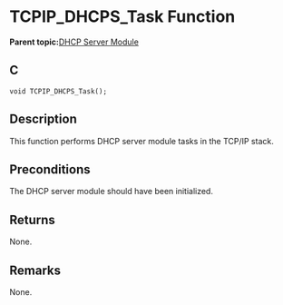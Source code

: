# TCPIP\_DHCPS\_Task Function

**Parent topic:**[DHCP Server Module](GUID-27C514CD-DE28-4215-BB75-6C8EA971E12E.md)

## C

```
void TCPIP_DHCPS_Task();
```

## Description

This function performs DHCP server module tasks in the TCP/IP stack.

## Preconditions

The DHCP server module should have been initialized.

## Returns

None.

## Remarks

None.

